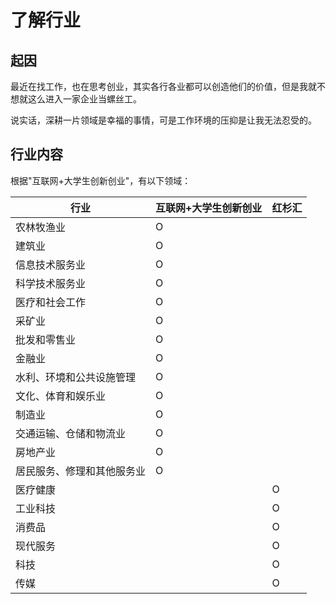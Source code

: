 # 了解行业

## 起因

最近在找工作，也在思考创业，其实各行各业都可以创造他们的价值，但是我就不想就这么进入一家企业当螺丝工。

说实话，深耕一片领域是幸福的事情，可是工作环境的压抑是让我无法忍受的。

## 行业内容

根据"互联网+大学生创新创业"，有以下领域：

|行业| 互联网+大学生创新创业 | 红杉汇 |
| -- | -- | -- |
|农林牧渔业 |  O |  |
|建筑业 | O |  |
|信息技术服务业 | O |  |
|科学技术服务业 | O |  |
|医疗和社会工作 | O |  |
|采矿业 | O |  |
|批发和零售业 | O |  |
|金融业 | O |  |
|水利、环境和公共设施管理 | O |  |
|文化、体育和娱乐业 | O |  |
|制造业 | O |  |
|交通运输、仓储和物流业 | O |  |
|房地产业 | O |  |
|居民服务、修理和其他服务业 | O |  |
|医疗健康| | O |
|工业科技| | O |
|消费品| | O |
|现代服务| | O |
|科技| | O |
|传媒| | O |
